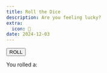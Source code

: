 ```yaml
---
title: Roll the Dice
description: Are you feeling lucky?
extra:
  icon: 🎲
date: 2024-12-03
---
```


<div class=center>

<button id=roll class=center>ROLL</button>

You rolled a:

<code id=output></code>

</div>

<script>
document.getElementById('roll').addEventListener('click', function() {
    fetch('https://flask.mxb.fyi/dice')
      .then(response => {
          if (response.status === 429) {
              return 'Too many rolls! Wait a minute.'; // Do nothing if response is 429
          }
          return response.text();
      })
      .then(result => {
          document.getElementById('output').innerText = ` ${result}`;
      })
      .catch(error => {
          document.getElementById('output').innerText = 'Error: ' + error.message;
      });
});
</script>
